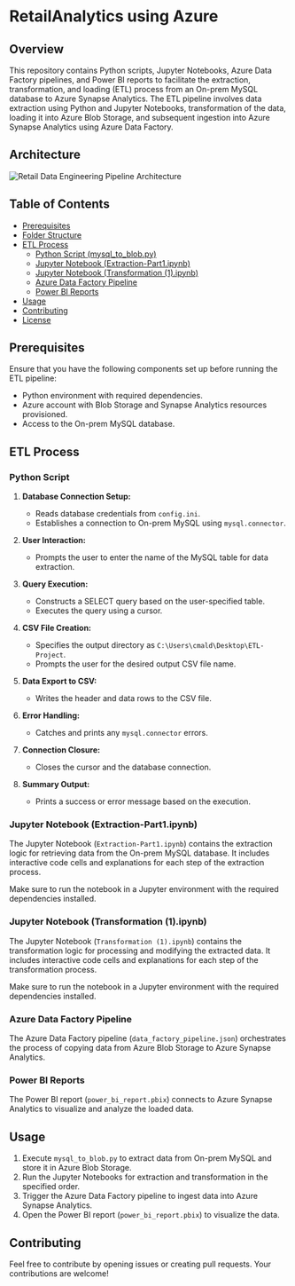 # RetailAnalytics using Azure 

## Overview

This repository contains Python scripts, Jupyter Notebooks, Azure Data Factory pipelines, and Power BI reports to facilitate the extraction, transformation, and loading (ETL) process from an On-prem MySQL database to Azure Synapse Analytics. The ETL pipeline involves data extraction using Python and Jupyter Notebooks, transformation of the data, loading it into Azure Blob Storage, and subsequent ingestion into Azure Synapse Analytics using Azure Data Factory.

## Architecture

![Retail Data Engineering Pipeline Architecture](Retail-Data-Engineering-Pipeline-Architecture.png)

## Table of Contents

- [Prerequisites](#prerequisites)
- [Folder Structure](#folder-structure)
- [ETL Process](#etl-process)
  - [Python Script (mysql_to_blob.py)](#python-script-mysql_to_blobpy)
  - [Jupyter Notebook (Extraction-Part1.ipynb)](#jupyter-notebook-extraction-part1ipynb)
  - [Jupyter Notebook (Transformation (1).ipynb)](#jupyter-notebook-transformation-1ipynb)
  - [Azure Data Factory Pipeline](#azure-data-factory-pipeline)
  - [Power BI Reports](#power-bi-reports)
- [Usage](#usage)
- [Contributing](#contributing)
- [License](#license)

## Prerequisites

Ensure that you have the following components set up before running the ETL pipeline:

- Python environment with required dependencies.
- Azure account with Blob Storage and Synapse Analytics resources provisioned.
- Access to the On-prem MySQL database.

## ETL Process

### Python Script

1. **Database Connection Setup:**
   - Reads database credentials from `config.ini`.
   - Establishes a connection to On-prem MySQL using `mysql.connector`.

2. **User Interaction:**
   - Prompts the user to enter the name of the MySQL table for data extraction.

3. **Query Execution:**
   - Constructs a SELECT query based on the user-specified table.
   - Executes the query using a cursor.

4. **CSV File Creation:**
   - Specifies the output directory as `C:\Users\cmald\Desktop\ETL-Project`.
   - Prompts the user for the desired output CSV file name.

5. **Data Export to CSV:**
   - Writes the header and data rows to the CSV file.

6. **Error Handling:**
   - Catches and prints any `mysql.connector` errors.

7. **Connection Closure:**
   - Closes the cursor and the database connection.

8. **Summary Output:**
   - Prints a success or error message based on the execution.

### Jupyter Notebook (Extraction-Part1.ipynb)

The Jupyter Notebook (`Extraction-Part1.ipynb`) contains the extraction logic for retrieving data from the On-prem MySQL database. It includes interactive code cells and explanations for each step of the extraction process.

Make sure to run the notebook in a Jupyter environment with the required dependencies installed.

### Jupyter Notebook (Transformation (1).ipynb)

The Jupyter Notebook (`Transformation (1).ipynb`) contains the transformation logic for processing and modifying the extracted data. It includes interactive code cells and explanations for each step of the transformation process.

Make sure to run the notebook in a Jupyter environment with the required dependencies installed.

### Azure Data Factory Pipeline

The Azure Data Factory pipeline (`data_factory_pipeline.json`) orchestrates the process of copying data from Azure Blob Storage to Azure Synapse Analytics.

### Power BI Reports

The Power BI report (`power_bi_report.pbix`) connects to Azure Synapse Analytics to visualize and analyze the loaded data.

## Usage

1. Execute `mysql_to_blob.py` to extract data from On-prem MySQL and store it in Azure Blob Storage.
2. Run the Jupyter Notebooks for extraction and transformation in the specified order.
3. Trigger the Azure Data Factory pipeline to ingest data into Azure Synapse Analytics.
4. Open the Power BI report (`power_bi_report.pbix`) to visualize the data.

## Contributing

Feel free to contribute by opening issues or creating pull requests. Your contributions are welcome!

